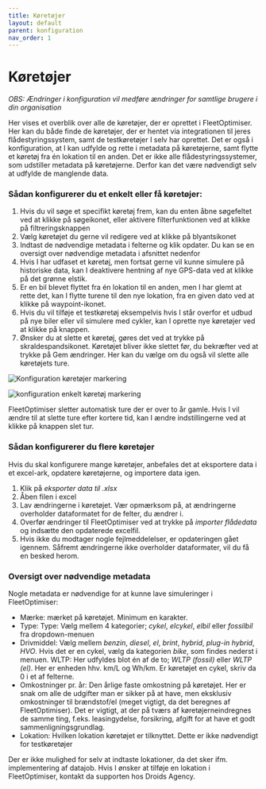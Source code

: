 ```yaml
---
title: Køretøjer
layout: default
parent: konfiguration
nav_order: 1
---
```


# Køretøjer #
_OBS: Ændringer i konfiguration vil medføre ændringer for samtlige brugere i din organisation_

Her vises et overblik over alle de køretøjer, der er oprettet i FleetOptimiser. Her kan du både finde de køretøjer, der er hentet via integrationen til jeres flådestyringssystem, samt de testkøretøjer I selv har oprettet. Det er også i konfiguration, at I kan udfylde og rette i metadata på køretøjerne, samt flytte et køretøj fra én lokation til en anden. Det er ikke alle flådestyringssystemer, som udstiller metadata på køretøjerne. Derfor kan det være nødvendigt selv at udfylde de manglende data.

### Sådan konfigurerer du et enkelt eller få køretøjer: ###
1. Hvis du vil søge et specifikt køretøj frem, kan du enten åbne søgefeltet ved at klikke på søgeikonet, eller aktivere filterfunktionen ved at klikke på filtreringsknappen
2. Vælg køretøjet du gerne vil redigere ved at klikke på blyantsikonet
3. Indtast de nødvendige metadata i felterne og klik opdater. Du kan se en oversigt over nødvendige metadata i afsnittet nedenfor
4. Hvis I har udfaset et køretøj, men fortsat gerne vil kunne simulere på historiske data, kan I deaktivere hentning af nye GPS-data ved at klikke på det grønne elstik.
5. Er en bil blevet flyttet fra én lokation til en anden, men I har glemt at rette det, kan I flytte turene til den nye lokation, fra en given dato ved at klikke på waypoint-ikonet.
6. Hvis du vil tilføje et testkøretøj eksempelvis hvis I står overfor et udbud på nye biler eller vil simulere med cykler, kan I oprette nye køretøjer ved at klikke på knappen.
7. Ønsker du at slette et køretøj, gøres det ved at trykke på skraldespandsikonet. Køretøjet bliver ikke slettet før, du bekræfter ved at trykke på Gem ændringer. Her kan du vælge om du også vil slette alle køretøjets ture.

![Konfiguration køretøjer markering](https://github.com/user-attachments/assets/96697a91-ef3a-4d61-9bc6-dd550b40a9a4)

![konfiguration enkelt køretøj markering](https://github.com/user-attachments/assets/ba8fed54-4bde-45fc-9c00-e0292ed4cec3)

FleetOptimiser sletter automatisk ture der er over to år gamle. Hvis I vil ændre til at slette ture efter kortere tid, kan I ændre
indstillingerne ved at klikke på knappen slet tur.

### Sådan konfigurerer du flere køretøjer ###
Hvis du skal konfigurere mange køretøjer, anbefales det at eksportere data i et excel-ark, opdatere køretøjerne, og importere data igen. 
1. Klik på _eksporter data til .xlsx_
2. Åben filen i excel
3. Lav ændringerne i køretøjet. Vær opmærksom på, at ændringerne overholder dataformatet for de felter, du ændrer i.
4. Overfør ændringer til FleetOptimiser ved at trykke på _importer flådedata_ og indsætte den opdaterede excelfil.
5. Hvis ikke du modtager nogle fejlmeddelelser, er opdateringen gået igennem. Såfremt ændringerne ikke overholder dataformater, vil du få en besked herom.

### Oversigt over nødvendige metadata ###
Nogle metadata er nødvendige for at kunne lave simuleringer i FleetOptimiser:
- Mærke: mærket på køretøjet. Minimum en karakter.
- Type: Type: Vælg mellem 4 kategorier; _cykel_, _elcykel_, _elbil_ eller _fossilbil_ fra dropdown-menuen
- Drivmiddel: Vælg mellem _benzin_, _diesel_, _el_, _brint_, _hybrid_, _plug-in hybrid_, _HVO_. Hvis det er en cykel, vælg da kategorien _bike_, som findes nederst i menuen.
WLTP: Her udfyldes blot én af de to; _WLTP (fossil)_ eller _WLTP (el)_. Her er enheden hhv. km/L og Wh/km. Er køretøjet en cykel, skriv da 0 i et af felterne.
- Omkostninger pr. år: Den årlige faste omkostning på køretøjet. Her er snak om alle de udgifter man er sikker på at have, men eksklusiv omkostninger til brændstof/el (meget vigtigt, da det beregnes af FleetOptimiser). Det er vigtigt, at der på tværs af køretøjerneindregnes de samme ting, f.eks. leasingydelse, forsikring, afgift for at have et godt sammenligningsgrundlag.
- Lokation: Hvilken lokation køretøjet er tilknyttet. Dette er ikke nødvendigt for testkøretøjer

Der er ikke mulighed for selv at indtaste lokationer, da det sker ifm. implementering af datajob. Hvis I ønsker at tilføje en lokation i FleetOptimiser, kontakt da supporten hos Droids Agency.
